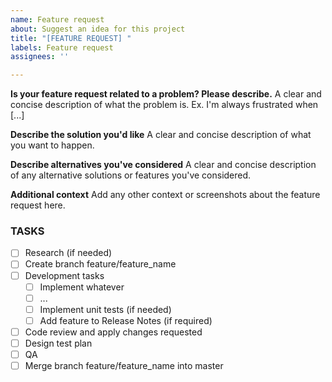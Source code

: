 ```yaml
---
name: Feature request
about: Suggest an idea for this project
title: "[FEATURE REQUEST] "
labels: Feature request
assignees: ''

---
```


**Is your feature request related to a problem? Please describe.**
A clear and concise description of what the problem is. Ex. I'm always frustrated when [...]

**Describe the solution you'd like**
A clear and concise description of what you want to happen.

**Describe alternatives you've considered**
A clear and concise description of any alternative solutions or features you've considered.

**Additional context**
Add any other context or screenshots about the feature request here.


### TASKS

- [ ] Research (if needed)
- [ ] Create branch feature/feature_name
- [ ] Development tasks
  - [ ] Implement whatever
  - [ ] ...
  - [ ] Implement unit tests (if needed)
  - [ ] Add feature to Release Notes (if required)
- [ ] Code review and apply changes requested
- [ ] Design test plan
- [ ] QA
- [ ] Merge branch feature/feature_name into master
